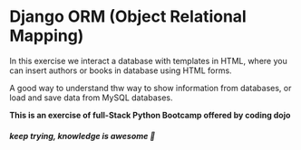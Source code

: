 # Django ORM (Object Relational Mapping)

In this exercise we interact a database with templates in HTML, where you can insert authors or books in database using HTML forms.

A good way to understand thw way to show information from databases, or load and save data from MySQL databases.

**This is an exercise of full-Stack Python Bootcamp offered by coding dojo**
##### *keep trying, knowledge is awesome*  :facepunch:
